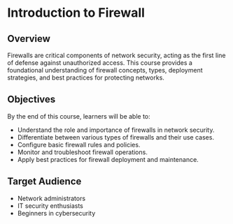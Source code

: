 # Introduction to Firewall

## Overview
Firewalls are critical components of network security, acting as the first line of defense against unauthorized access. This course provides a foundational understanding of firewall concepts, types, deployment strategies, and best practices for protecting networks.

## Objectives
By the end of this course, learners will be able to:
- Understand the role and importance of firewalls in network security.
- Differentiate between various types of firewalls and their use cases.
- Configure basic firewall rules and policies.
- Monitor and troubleshoot firewall operations.
- Apply best practices for firewall deployment and maintenance.

## Target Audience
- Network administrators
- IT security enthusiasts
- Beginners in cybersecurity
